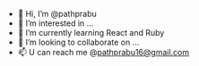- 👋 Hi, I’m @pathprabu
- 👀 I’m interested in ... 
- 🌱 I’m currently learning React and Ruby
- 💞️ I’m looking to collaborate on ...
- 📫 U can reach me @pathprabu16@gmail.com

<!---
pathprabu/pathprabu is a ✨ special ✨ repository because its `README.md` (this file) appears on your GitHub profile.
You can click the Preview link to take a look at your changes.
--->
